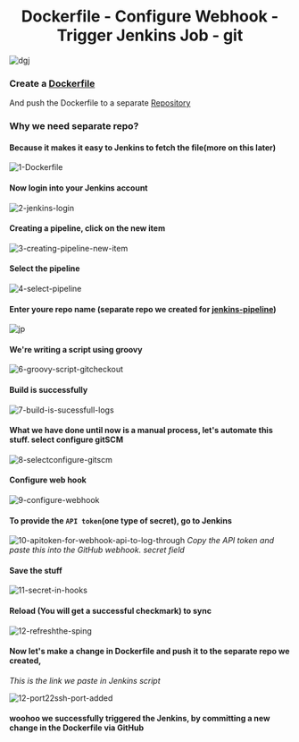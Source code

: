 <div align="center">

# Dockerfile - Configure Webhook - Trigger Jenkins Job - git

</div>

![dgj](https://user-images.githubusercontent.com/58173938/196911210-8f4e96eb-5b4b-4195-81f8-271d41dc1965.png)

### Create a [Dockerfile](https://github.com/Krishnamohan-Yerrabilli/Deployment-on-K8s-cluster-using-jenkins-CI-CD/blob/main/Dockerfile%20-%20Configure%20Webhook%20-%20Trigger%20Jenkins%20Job%20-%20git/Dockerfile/Dockerfile)

And push the Dockerfile to a separate [Repository](https://github.com/Krishnamohan-Yerrabilli/jenkins-pipeline)

### Why we need separate repo?

#### Because it makes it easy to Jenkins to fetch the file(more on this later)

![1-Dockerfile](https://user-images.githubusercontent.com/58173938/196869950-4b9bee5c-885e-456b-8ed1-c0ab2a8b67a4.png)

#### Now login into your Jenkins account

![2-jenkins-login](https://user-images.githubusercontent.com/58173938/196870673-f1b72fa9-64a4-48d1-a6ae-1a1b2cbfb7c9.png)

#### Creating a pipeline, click on the new item

![3-creating-pipeline-new-item](https://user-images.githubusercontent.com/58173938/196874960-598d3ba3-c0f0-487a-ae23-0ba5685dc358.png)

#### Select the pipeline 

![4-select-pipeline](https://user-images.githubusercontent.com/58173938/196875229-e4a7e0d3-dd5e-49d5-8100-5e5794d94a1c.png)

#### Enter youre repo name (separate repo we created for [jenkins-pipeline](https://github.com/Krishnamohan-Yerrabilli/jenkins-pipeline))

![jp](https://user-images.githubusercontent.com/58173938/196914329-d18517f8-cb18-4674-8c51-272970f34646.png)

#### We're writing a script using groovy 

![6-groovy-script-gitcheckout](https://user-images.githubusercontent.com/58173938/196871851-67b03569-71c0-436f-a487-d37b922c1c4e.png)

#### Build is successfully 

![7-build-is-sucessfull-logs](https://user-images.githubusercontent.com/58173938/196871909-df7f8104-5465-45b1-892d-3207c157efc3.png)


#### What we have done until now is a manual process, let's automate this stuff. select configure gitSCM

![8-selectconfigure-gitscm](https://user-images.githubusercontent.com/58173938/196872231-04bc8ed2-ffee-42b7-ae05-dd9af2641789.png)

#### Configure web hook

![9-configure-webhook](https://user-images.githubusercontent.com/58173938/196872293-1ed5e5cd-fab4-4e8b-877b-63082590f34d.png)

#### To provide the `API token`(one type of secret), go to Jenkins

![10-apitoken-for-webhook-api-to-log-through](https://user-images.githubusercontent.com/58173938/196872699-ccce36cd-c7f1-4896-946c-7506cdc1a06b.png)
*Copy the API token and paste this into the GitHub webhook. secret field*

#### Save the stuff
![11-secret-in-hooks](https://user-images.githubusercontent.com/58173938/196872909-20d69f75-39a6-4370-afed-309f54a9b4e4.png)

#### Reload (You will get a successful checkmark) to sync 

![12-refreshthe-sping](https://user-images.githubusercontent.com/58173938/196873274-9bf34466-0035-4ba8-9f26-36ffb6aa1f91.png)

#### Now let's make a change in Dockerfile and push it to the separate repo we created, 
*This is the link we paste in Jenkins script*

![12-port22ssh-port-added](https://user-images.githubusercontent.com/58173938/196873168-0f988ee8-5823-4745-b43a-64db01fca136.png)

#### woohoo we successfully triggered the Jenkins, by committing a new change in the Dockerfile via GitHub




